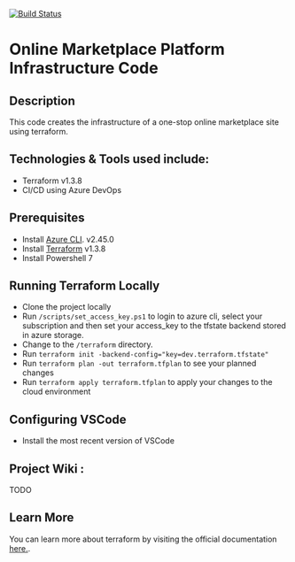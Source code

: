 [![Build Status](https://dev.azure.com/rimazmohommed523/Marketplace/_apis/build/status%2Frimaz523.marketplace-terraform-infra?branchName=master)](https://dev.azure.com/rimazmohommed523/Marketplace/_build/latest?definitionId=16&branchName=master)

# Online Marketplace Platform Infrastructure Code

## Description

This code creates the infrastructure of a one-stop online marketplace site using terraform.


## Technologies & Tools used include:

- Terraform v1.3.8
- CI/CD using Azure DevOps


## Prerequisites

- Install [Azure CLI](https://learn.microsoft.com/en-us/cli/azure/install-azure-cli-windows?tabs=azure-cli). v2.45.0
- Install [Terraform](https://developer.hashicorp.com/terraform/downloads) v1.3.8
- Install Powershell 7

## Running Terraform Locally

- Clone the project locally
- Run `/scripts/set_access_key.ps1` to login to azure cli, select your subscription and then set your access_key to the tfstate backend stored in azure storage.
- Change to the `/terraform` directory.
- Run `terraform init -backend-config="key=dev.terraform.tfstate"`
- Run `terraform plan -out terraform.tfplan` to see your planned changes
- Run `terraform apply terraform.tfplan` to apply your changes to the cloud environment


## Configuring VSCode

- Install the most recent version of VSCode

## Project Wiki :
TODO

## Learn More

You can learn more about terraform by visiting the official documentation [here.](https://developer.hashicorp.com/terraform/docs).